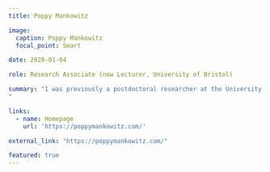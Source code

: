 ```yaml
---
title: Poppy Mankowitz

image:
  caption: Poppy Mankowitz
  focal_point: Smart

date: 2020-01-04

role: Research Associate (now Lecturer, University of Bristol)

summary: "I was previously a postdoctoral researcher at the University of Salzburg, having completed my PhD at the University of St Andrews. I work primarily on formal semantics, pragmatics, the philosophy of language and metaphysics. My current research interests include quantifiers, contextualism, semantic paradoxes, and the role of truth in semantics.
"

links:
  - name: Homepage
    url: 'https://poppymankowitz.com/'

external_link: "https://poppymankowitz.com/"

featured: true
---
```

